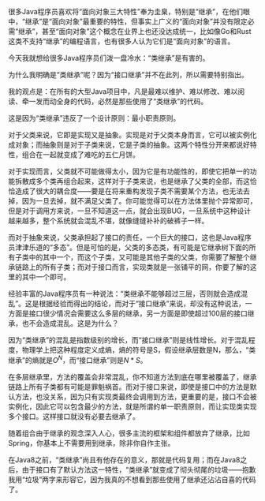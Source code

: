很多Java程序员喜欢将“面向对象三大特性”奉为圭臬，特别是“继承”，在他们眼中，“继承”是“面向对象”最重要的特性，但事实上广义的“面向对象”并没有限定必需“继承”，甚至“面向对象”这个概念在业界上也还没达成统一，比如像Go和Rust这类不支持“继承”的编程语言，也有很多人认为它们是“面向对象”的语言。

今天我就想给很多Java程序员们泼一盘冷水：“类继承”是有害的。

为什么我明确是“类继承”呢？因为“接口继承”并不在此列，所以需要特别指出。

我的观点是：在所有的大型Java项目中，凡是最难以维护、难以修改、难以阅读、牵一发而动全身的代码，必然是那些使用了“类继承”的代码。

这是因为“类继承”违反了一个设计原则：最小职责原则。

对于父类来说，它即是实现又是抽象。实现是对于父类本身而言，它可以被实例化成对象；而抽象则是对于子类来说，它是子类的抽象。这两个特性分开来都说好特性，组合在一起就变成了难吃的五仁月饼。

对于实现而言，父类就不可能做得太小，因为它是有功能性的，即使它把单一的功能拆散成多个类再组合起来，这样对于子类来说，也是继承了父类的全部，而这恰恰造成了很大的耦合度——要是在将来重构发现子类不需要某个方法，也无法去掉，因为一旦去掉，就不满足父类了。你可能觉得可以在方法体里抛个异常即可，但是对于调用方来说，一旦不知道这一点，就会出现BUG，一旦系统中这种设计越来越多，整个系统就会混乱不堪，就像缝缝补补的破裤子一样。

而对于抽象来说，父类承担起了接口的责任，一个巨大的接口，这也是Java程序员津津乐道的“多态”。但是可怕的是，父类的多态类，有可能是它继承树下面的所有子类中的其中一个，而这个子类，又可能是其他子类的父类，你需要了解整个继承链路上的所有子类；而对于接口而言，实现类就是一张铺平的网，你要了解的这里的其中一个即可。

经验丰富的Java程序员有一种说法：“类继承不能够超过三层，否则就会造成混乱”。这是根据经验而得出的结论，而对于“接口继承”来说，却没有这种说法，一方面是接口很少情况会需要这么多层的继承，另一方面是即使超过100层的接口继承，也不会造成混乱。这是为什么？

因为“类继承”的混乱是指数级别的增长，而“接口继承”则是线性增长。对于混乱程度，物理学上把这种程度定义成熵，熵的符号是S，假设继承层数是N，那么，“类继承”的熵就是$O^N$，而“接口继承”则是$N*S$。

在多层继承里，方法的覆盖会非常混乱，你不知道方法到底在哪里被覆盖了，继承链路上所有子类都有可能是罪魁祸首。而对于接口来说，即使是接口中的方法是默认方法，也没关系，因为只有实现类最终会调用到方法，更重要的是，接口不会被实例化，因此它可以包含最少的方法，就是所谓的单一职责原则，而让实现类实现多个接口。这样接口就没有必要去继承了。

随着组合由于继承的观念深入人心，很多主流的框架和组件都放弃了继承，比如Spring，你基本上不需要用到继承，除非你自作主张。

在Java8之前，“类继承”尚且有他存在的意义，那就是代码复用；而在Java8之后，由于接口有了默认方法这一特性，“类继承”就变成了彻头彻尾的垃圾——抱歉我用“垃圾”两字来形容它，因为我真的不想看到那些使用了继承还沾沾自喜的代码了。
